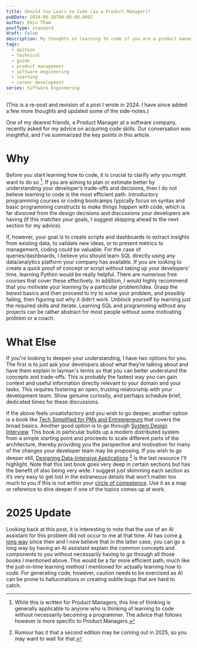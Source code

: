 ```yaml
---
title: Should You Learn to Code (as a Product Manager)?
pubDate: 2024-08-26T00:00:00.000Z
author: Emin Tham
postType: standard
draft: false
description: My thoughts on learning to code if you are a product manager
tags:
  - opinion
  - technical
  - guide
  - product management
  - software engineering
  - learning
  - career development
series: Software Engineering
---
```


(This is a re-post and revision of a post I wrote in 2024. I have since added
a few more thoughts and updated some of the side-notes.)

One of my dearest friends, a Product Manager at a software company, recently
asked for my advice on acquiring code skills. Our conversation was insightful, and
I’ve summarized the key points in this article.

# Why

Before you start learning how to code, it is crucial to clarify
*why* you might want to do so [^also].
If you are aiming to plan or estimate better by understanding your developer’s
trade-offs and decisions, then I do not believe learning to code is the most efficient path.
Introductory programming courses or coding bootcamps typically focus on syntax and basic
programming constructs to *make things happen* with code, which is far divorced from the
design decisions and discussions your developers are having (if this matches
your goals, I suggest skipping ahead to the next section for my advice).

If, however, your goal is to create scripts and dashboards to
extract insights from existing data, to validate new ideas, or to present metrics to
management, coding could be valuable. For the case of
queries/dashboards, I believe you should learn SQL directly using
any data/analytics platform your company has available. If you are looking
to create a quick proof of concept or script without taking up your developers'
time, learning Python would be really helpful. There are numerous free courses
that cover these effectively. In addition, I would highly recommend that you motivate your learning by a
particular problem/idea. Grasp the *barest* basics and then proceed to
try to solve your problem, and possibly failing, then figuring out why it didn’t work.
Unblock yourself by learning just the required skills and iterate. Learning SQL
and programming without any projects can be rather abstract for most people without
some motivating problem or a coach.

# What Else

If you're looking to deepen your understanding, I have two options for
you. The first is to just ask your
developers about what they’re talking about and have them explain in layman's
terms so that you can better understand the concepts and trade-offs. This is
probably the fastest way you can gain context and useful information directly relevant
to your domain and your tasks. This requires fostering an open, trusting relationship
with your development team. Show genuine curiosity, and perhaps schedule brief,
dedicated times for these discussions.

If the above feels unsatisfactory and you wish to go deeper, another option is
a book like [Tech Simplified for PMs and Entrepreneurs](https://amzn.to/4dERDV3)
that covers the broad basics. Another good option is to go through [System Design
Interview](https://amzn.to/4dLDYM6).
This book in particular builds up a modern distributed
system from a simple starting point and proceeds to scale different parts of
the architecture, thereby providing you
the perspective and motivation for many of the changes your developer team may be
proposing. If you wish to go deeper still, [Designing Data-Intensive Applications](https://amzn.to/450IHHf) [^new-book]
is the last resource I'll highlight. Note that this last book goes
very deep in certain sections but has the benefit of also being very wide. I
suggest just skimming each section as it’s very easy to get lost in the extraneous
details that won't matter too much to you if this is not within your [circle of
competence](https://fs.blog/circle-of-competence/). Use it as a map or reference
to dive deeper if one of the topics comes up at work.

# 2025 Update

Looking back at this post, it is interesting to note that the use of an AI
assistant for this problem did not occur to me at that time. AI has come
[a long way](/blog/how-i-write-rfcs) since then and I now believe that in the latter case, you can
go a long way by having an AI assistant explain the common concepts and components
to you without necessarily having to go through all those books I mentioned above.
This would be a far more efficient path, much like the just-in-time learning
method I mentioned for actually learning how to code. For generating code, however,
caution needs to be exercised as AI can be prone to hallucinations or creating
subtle bugs that are hard to catch.

[^also]: While this is written for Product Managers, this line of thinking is generally
  applicable to anyone who is thinking of learning to code without necessarily
  becoming a programmer. The advice that follows however is more specific to
  Product Managers.
[^new-book]: Rumour has it that a second edition may be coming out in 2025, so you
  may want to wait for that.
